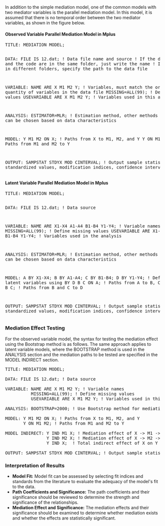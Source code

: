 
<p>In addition to the simple mediation model, one of the common models with two mediator variables is the parallel mediation model. In this model, it is assumed that there is no temporal order between the two mediator variables, as shown in the figure below.</p>

<h4>Observed Variable Parallel Mediation Model in Mplus</h4>
<pre>
TITLE: MEDIATION MODEL; 

DATA: FILE IS 12.dat;      ! Data file name and source
                            ! If the data file and the code are in the same folder, just write the name
                            ! If they are in different folders, specify the path to the data file

VARIABLE: NAME ARE X M1 M2 Y; ! Variables, must match the order and quantity of variables in the data file
          MISSING=ALL(99); ! Define missing values
          USEVARIABLE ARE X M1 M2 Y; ! Variables used in this analysis

ANALYSIS: ESTIMATOR=MLR; ! Estimation method, other methods like ML can be chosen based on data characteristics

MODEL: Y M1 M2 ON X; ! Paths from X to M1, M2, and Y
       Y ON M1 M2; ! Paths from M1 and M2 to Y

OUTPUT: SAMPSTAT STDYX MOD CINTERVAL; ! Output sample statistics, standardized values, modification indices, confidence intervals
</pre>

<h4>Latent Variable Parallel Mediation Model in Mplus</h4>
<pre>
TITLE: MEDIATION MODEL;

DATA: FILE IS 12.dat; ! Data source

VARIABLE: NAME ARE X1-X4 A1-A4 B1-B4 Y1-Y4; ! Variable names
          MISSING=ALL(99); ! Define missing values
          USEVARIABLE ARE X1-X4 A1-A4 B1-B4 Y1-Y4; ! Variables used in the analysis

ANALYSIS: ESTIMATOR=MLR; ! Estimation method, other methods like ML can be chosen based on data characteristics

MODEL: A BY X1-X4; 
       B BY A1-A4;
       C BY B1-B4;
       D BY Y1-Y4; ! Define four latent variables using BY
       D B C ON A; ! Paths from A to B, C, and D
       D ON B C; ! Paths from B and C to D

OUTPUT: SAMPSTAT STDYX MOD CINTERVAL; ! Output sample statistics, standardized values, modification indices, confidence intervals
</pre>

<h3>Mediation Effect Testing</h3>
<p>For the observed variable model, the syntax for testing the mediation effect using the Bootstrap method is as follows. The same approach applies to latent variable models, where the BOOTSTRAP method is used in the ANALYSIS section and the mediation paths to be tested are specified in the MODEL INDIRECT section.</p>

<pre>
TITLE: MEDIATION MODEL; 

DATA: FILE IS 12.dat; ! Data source

VARIABLE: NAME ARE X M1 M2 Y; ! Variable names
          MISSING=ALL(99); ! Define missing values
          USEVARIABLE ARE X M1 M2 Y; ! Variables used in this analysis

ANALYSIS: BOOTSTRAP=2000; ! Use Bootstrap method for mediation effect testing, sample size can be 1000/2000/5000 based on literature support

MODEL: Y M1 M2 ON X; ! Paths from X to M1, M2, and Y
       Y ON M1 M2; ! Paths from M1 and M2 to Y

MODEL INDIRECT: Y IND M1 X; ! Mediation effect of X -> M1 -> Y
                Y IND M2 X; ! Mediation effect of X -> M2 -> Y
                Y IND X;  ! Total indirect effect of X on Y

OUTPUT: SAMPSTAT STDYX MOD CINTERVAL; ! Output sample statistics, standardized values, modification indices, confidence intervals
</pre>

<h3>Interpretation of Results</h3>
<ul>
  <li><strong>Model Fit:</strong> Model fit can be assessed by selecting fit indices and standards from the literature to evaluate the adequacy of the model's fit to the data.</li>
  <li><strong>Path Coefficients and Significance:</strong> The path coefficients and their significance should be reviewed to determine the strength and significance of the relationships.</li>
  <li><strong>Mediation Effect and Significance:</strong> The mediation effects and their significance should be examined to determine whether mediation exists and whether the effects are statistically significant.</li>
</ul>
